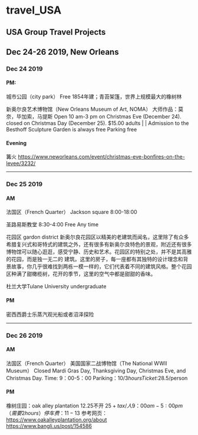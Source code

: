 # travel_USA

USA Group Travel Projects
---
## Dec 24-26 2019, New Orleans

### Dec 24 2019
#### PM:
城市公园（city park）
Free
1854年建；青苔架篷，世界上规模最大的橡树林

新奥尔良艺术博物馆（New Orleans Museum of Art, NOMA）
大师作品：莫奈，毕加索，马提斯
Open 10 am-3 pm on Christmas Eve (December 24).
closed on Christmas Day (December 25).
$15.00 adults | | Admission to the Besthoff Sculpture Garden is always free
Parking free
#### Evening
篝火
https://www.neworleans.com/event/christmas-eve-bonfires-on-the-levee/3232/

---
### Dec 25 2019
#### AM

法国区（French Quarter）
Jackson square
8:00-18:00

圣路易斯教堂
8:30-4:00
Free
Any time


花园区 gardon district
新奥尔良花园区以精美的老建筑而闻名，这里除了有众多希腊复兴式和哥特式的建筑之外，还有很多有新奥尔良特色的景观，附近还有很多博物馆可以随心逛逛，感受宁静、历史和艺术。花园区的特别之处，并不是其高雅的花园，而是独一无二的
建筑。这里的房子，每一座都有其独特的设计理念和背景故事，你几乎很难找到两栋一模一样的，它们代表着不同的建筑风格。整个花园区种满了甜橄榄树，花开的季节，这里的空气中都是甜甜的香味。

杜兰大学Tulane University undergraduate 

#### PM
密西西爵士乐蒸汽观光船或者沼泽探险

---
### Dec 26 2019
#### AM
法国区（French Quarter）
美国国家二战博物馆（The National WWII Museum）
Closed Mardi Gras Day, Thanksgiving Day, Christmas Eve, and Christmas Day.
 Time: 9：00-5：00
Pariking：$10/3hours
Ticket:$28.5/person

#### PM
橡树庄园：oak alley plantation
12.25不开
$25+tax /人
9：00am -5:00 pm（需要2 hours）
停车费：11-13$
参考网页：https://www.oakalleyplantation.org/about
https://www.bangli.us/post/154586
